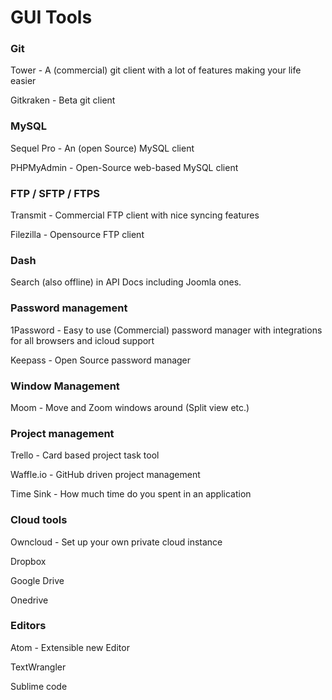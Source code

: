 # GUI Tools

### Git

Tower - A (commercial) git client with a lot of features making your life easier

Gitkraken - Beta git client

### MySQL

Sequel Pro - An (open Source) MySQL client

PHPMyAdmin - Open-Source web-based MySQL client

### FTP / SFTP / FTPS

Transmit - Commercial FTP client with nice syncing features

Filezilla - Opensource FTP client

### Dash

Search (also offline) in API Docs including Joomla ones.

### Password management

1Password - Easy to use (Commercial) password manager with integrations for all browsers and icloud support

Keepass - Open Source password manager

### Window Management

Moom - Move and Zoom windows around (Split view etc.)

### Project management

Trello - Card based project task tool

Waffle.io - GitHub driven project management

Time Sink - How much time do you spent in an application

### Cloud tools

Owncloud - Set up your own private cloud instance

Dropbox

Google Drive

Onedrive
 
### Editors

Atom - Extensible new Editor

TextWrangler

Sublime code
